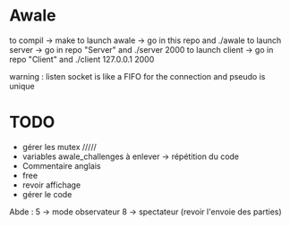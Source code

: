 # Awale

to compil -> make
to launch awale -> go in this repo and ./awale
to launch server -> go in repo "Server" and ./server 2000
to launch client -> go in repo "Client" and ./client 127.0.0.1 2000

warning : listen socket is like a FIFO for the connection and pseudo is unique

# TODO
- gérer les mutex /////
- variables awale_challenges à enlever -> répétition du code
- Commentaire anglais
- free
- revoir affichage
- gérer le code

Abde :
5 -> mode observateur
8 -> spectateur (revoir l'envoie des parties) 
